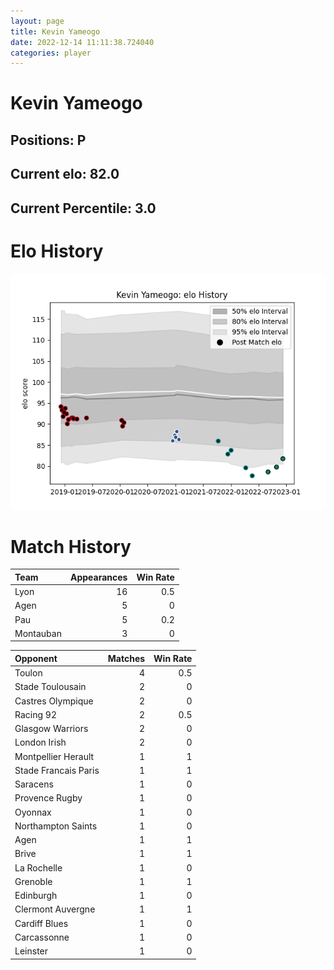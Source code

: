 ```yaml
---  
layout: page  
title: Kevin Yameogo  
date: 2022-12-14 11:11:38.724040  
categories: player  
---
```

# Kevin Yameogo

## Positions: P

## Current elo: 82.0

## Current Percentile: 3.0

# Elo History


![elo history](history_KevinYameogo.png)
# Match History


| Team      |   Appearances |   Win Rate |
|:----------|--------------:|-----------:|
| Lyon      |            16 |        0.5 |
| Agen      |             5 |        0   |
| Pau       |             5 |        0.2 |
| Montauban |             3 |        0   |

| Opponent             |   Matches |   Win Rate |
|:---------------------|----------:|-----------:|
| Toulon               |         4 |        0.5 |
| Stade Toulousain     |         2 |        0   |
| Castres Olympique    |         2 |        0   |
| Racing 92            |         2 |        0.5 |
| Glasgow Warriors     |         2 |        0   |
| London Irish         |         2 |        0   |
| Montpellier Herault  |         1 |        1   |
| Stade Francais Paris |         1 |        1   |
| Saracens             |         1 |        0   |
| Provence Rugby       |         1 |        0   |
| Oyonnax              |         1 |        0   |
| Northampton Saints   |         1 |        0   |
| Agen                 |         1 |        1   |
| Brive                |         1 |        1   |
| La Rochelle          |         1 |        0   |
| Grenoble             |         1 |        1   |
| Edinburgh            |         1 |        0   |
| Clermont Auvergne    |         1 |        1   |
| Cardiff Blues        |         1 |        0   |
| Carcassonne          |         1 |        0   |
| Leinster             |         1 |        0   |
